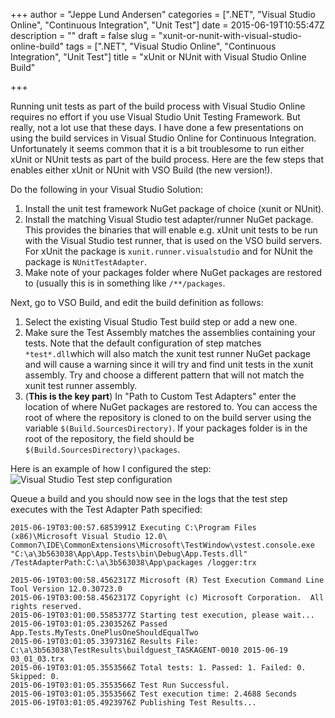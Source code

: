 +++
author = "Jeppe Lund Andersen"
categories = [".NET", "Visual Studio Online", "Continuous Integration", "Unit Test"]
date = 2015-06-19T10:55:47Z
description = ""
draft = false
slug = "xunit-or-nunit-with-visual-studio-online-build"
tags = [".NET", "Visual Studio Online", "Continuous Integration", "Unit Test"]
title = "xUnit or NUnit with Visual Studio Online Build"

+++

Running unit tests as part of the build process with Visual Studio Online requires no effort if you use Visual Studio Unit Testing Framework. But really, not a lot use that these days. I have done a few presentations on using the build services in Visual Studio Online for Continuous Integration. Unfortunately it seems common that it is a bit troublesome to run either xUnit or NUnit tests as part of the build process. Here are the few steps that enables either xUnit or NUnit with VSO Build (the new version!).

Do the following in your Visual Studio Solution:
1. Install the unit test framework NuGet package of choice (xunit or NUnit).
2. Install the matching Visual Studio test adapter/runner NuGet package. This provides the binaries that will enable e.g. xUnit unit tests to be run with the Visual Studio test runner, that is used on the VSO build servers. For xUnit the package is `xunit.runner.visualstudio` and for NUnit the package is `NUnitTestAdapter`.
3. Make note of your packages folder where NuGet packages are restored to (usually this is in something like `/**/packages`.

Next, go to VSO Build, and edit the build definition as follows:
1. Select the existing Visual Studio Test build step or add a new one.
2. Make sure the Test Assembly matches the assemblies containing your tests. Note that the default configuration of step matches `*test*.dll`which will also match the xunit test runner NuGet package and will cause a warning since it will try and find unit tests in the xunit assembly. Try and choose a different pattern that will not match the xunit test runner assembly.
3. (**This is the key part**) In "Path to Custom Test Adapters" enter the location of where NuGet packages are restored to. You can access the root of where the repository is cloned to on the build server using the variable `$(Build.SourcesDirectory)`. If your packages folder is in the root of the repository, the field should be `$(Build.SourcesDirectory)\packages`.

Here is an example of how I configured the step:
![Visual Studio Test step configuration](/images/2015/06/testsetup.PNG)


Queue a build and you should now see in the logs that the test step executes with the Test Adapter Path specified:
```
2015-06-19T03:00:57.6853991Z Executing C:\Program Files (x86)\Microsoft Visual Studio 12.0\
Common7\IDE\CommonExtensions\Microsoft\TestWindow\vstest.console.exe 
"C:\a\3b563038\App\App.Tests\bin\Debug\App.Tests.dll"  
/TestAdapterPath:C:\a\3b563038\App\packages /logger:trx

2015-06-19T03:00:58.4562317Z Microsoft (R) Test Execution Command Line Tool Version 12.0.30723.0
2015-06-19T03:00:58.4562317Z Copyright (c) Microsoft Corporation.  All rights reserved.
2015-06-19T03:01:00.5585377Z Starting test execution, please wait...
2015-06-19T03:01:05.2303526Z Passed   App.Tests.MyTests.OnePlusOneShouldEqualTwo
2015-06-19T03:01:05.3397316Z Results File: C:\a\3b563038\TestResults\buildguest_TASKAGENT-0010 2015-06-19 03_01_03.trx
2015-06-19T03:01:05.3553566Z Total tests: 1. Passed: 1. Failed: 0. Skipped: 0.
2015-06-19T03:01:05.3553566Z Test Run Successful.
2015-06-19T03:01:05.3553566Z Test execution time: 2.4688 Seconds
2015-06-19T03:01:05.4923976Z Publishing Test Results...
```


